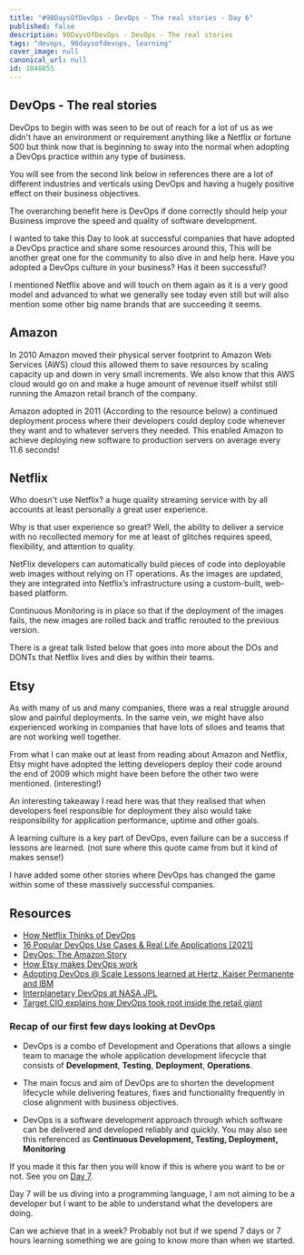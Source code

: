 ```yaml
---
title: "#90DaysOfDevOps - DevOps - The real stories - Day 6"
published: false
description: 90DaysOfDevOps - DevOps - The real stories
tags: "devops, 90daysofdevops, learning"
cover_image: null
canonical_url: null
id: 1048855
---
```


## DevOps - The real stories

DevOps to begin with was seen to be out of reach for a lot of us as we didn't have an environment or requirement anything like a Netflix or fortune 500 but think now that is beginning to sway into the normal when adopting a DevOps practice within any type of business.

You will see from the second link below in references there are a lot of different industries and verticals using DevOps and having a hugely positive effect on their business objectives.

The overarching benefit here is DevOps if done correctly should help your Business improve the speed and quality of software development.

I wanted to take this Day to look at successful companies that have adopted a DevOps practice and share some resources around this, This will be another great one for the community to also dive in and help here. Have you adopted a DevOps culture in your business? Has it been successful?

I mentioned Netflix above and will touch on them again as it is a very good model and advanced to what we generally see today even still but will also mention some other big name brands that are succeeding it seems.

## Amazon

In 2010 Amazon moved their physical server footprint to Amazon Web Services (AWS) cloud this allowed them to save resources by scaling capacity up and down in very small increments. We also know that this AWS cloud would go on and make a huge amount of revenue itself whilst still running the Amazon retail branch of the company.

Amazon adopted in 2011 (According to the resource below) a continued deployment process where their developers could deploy code whenever they want and to whatever servers they needed. This enabled Amazon to achieve deploying new software to production servers on average every 11.6 seconds!

## Netflix

Who doesn't use Netflix? a huge quality streaming service with by all accounts at least personally a great user experience.

Why is that user experience so great? Well, the ability to deliver a service with no recollected memory for me at least of glitches requires speed, flexibility, and attention to quality.

NetFlix developers can automatically build pieces of code into deployable web images without relying on IT operations. As the images are updated, they are integrated into Netflix’s infrastructure using a custom-built, web-based platform.

Continuous Monitoring is in place so that if the deployment of the images fails, the new images are rolled back and traffic rerouted to the previous version.

There is a great talk listed below that goes into more about the DOs and DONTs that Netflix lives and dies by within their teams.

## Etsy

As with many of us and many companies, there was a real struggle around slow and painful deployments. In the same vein, we might have also experienced working in companies that have lots of siloes and teams that are not working well together.

From what I can make out at least from reading about Amazon and Netflix, Etsy might have adopted the letting developers deploy their code around the end of 2009 which might have been before the other two were mentioned. (interesting!)

An interesting takeaway I read here was that they realised that when developers feel responsible for deployment they also would take responsibility for application performance, uptime and other goals.

A learning culture is a key part of DevOps, even failure can be a success if lessons are learned. (not sure where this quote came from but it kind of makes sense!)

I have added some other stories where DevOps has changed the game within some of these massively successful companies.

## Resources

- [How Netflix Thinks of DevOps](https://www.youtube.com/watch?v=UTKIT6STSVM)
- [16 Popular DevOps Use Cases & Real Life Applications [2021]](https://www.upgrad.com/blog/devops-use-cases-applications/)
- [DevOps: The Amazon Story](https://www.youtube.com/watch?v=ZzLa0YEbGIY)
- [How Etsy makes DevOps work](https://www.networkworld.com/article/2886672/how-etsy-makes-devops-work.html)
- [Adopting DevOps @ Scale Lessons learned at Hertz, Kaiser Permanente and lBM](https://www.youtube.com/watch?v=gm18-gcgXRY)
- [Interplanetary DevOps at NASA JPL](https://www.usenix.org/conference/lisa16/technical-sessions/presentation/isla)
- [Target CIO explains how DevOps took root inside the retail giant](https://enterprisersproject.com/article/2017/1/target-cio-explains-how-devops-took-root-inside-retail-giant)

### Recap of our first few days looking at DevOps

- DevOps is a combo of Development and Operations that allows a single team to manage the whole application development lifecycle that consists of **Development**, **Testing**, **Deployment**, **Operations**.

- The main focus and aim of DevOps are to shorten the development lifecycle while delivering features, fixes and functionality frequently in close alignment with business objectives.

- DevOps is a software development approach through which software can be delivered and developed reliably and quickly. You may also see this referenced as **Continuous Development, Testing, Deployment, Monitoring**

If you made it this far then you will know if this is where you want to be or not. See you on [Day 7](day07.md).

Day 7 will be us diving into a programming language, I am not aiming to be a developer but I want to be able to understand what the developers are doing.

Can we achieve that in a week? Probably not but if we spend 7 days or 7 hours learning something we are going to know more than when we started.
